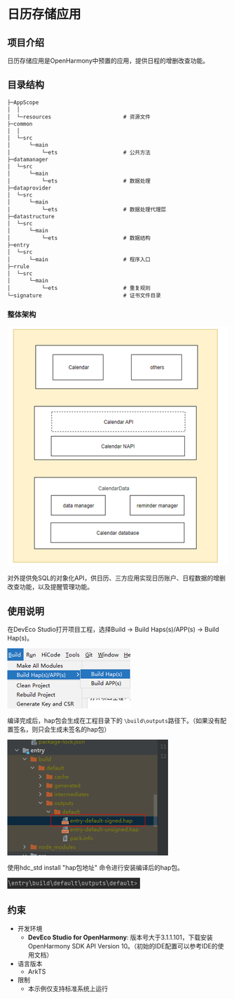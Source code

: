 # 日历存储应用

## 项目介绍

日历存储应用是OpenHarmony中预置的应用，提供日程的增删改查功能。

## 目录结构
```
├─AppScope
│  │  
│  └─resources                       # 资源文件 
├─common
│  │  
│  └─src
│      └─main  
│          └─ets                     # 公共方法            
├─datamanager 
│  └─src
│      └─main
│          └─ets                     # 数据处理                     
├─dataprovider
│  └─src
│      └─main
│          └─ets                     # 数据处理代理层         
├─datastructure 
│  └─src
│      └─main 
│          └─ets                     # 数据结构               
├─entry
│  └─src
│      └─main                        # 程序入口          
├─rrule
│  └─src
│      └─main
│          └─ets                     # 重复规则          
└─signature                          # 证书文件目录
```

### 整体架构

![](./figures/architecture.png)

对外提供免SQL的对象化API，供日历、三方应用实现日历账户、日程数据的增删改查功能，以及提醒管理功能。
  
## 使用说明

在DevEco Studio打开项目工程，选择Build → Build Haps(s)/APP(s) → Build Hap(s)。

![](./figures/build_haps.png)

编译完成后，hap包会生成在工程目录下的 `\build\outputs`路径下。（如果没有配置签名，则只会生成未签名的hap包）

![](./figures/build_output_dir_release.png)

使用hdc_std install "hap包地址" 命令进行安装编译后的hap包。

![](./figures/calendar_install.png)

## 约束
- 开发环境
   - **DevEco Studio for OpenHarmony**: 版本号大于3.1.1.101，下载安装OpenHarmony SDK API Version 10。（初始的IDE配置可以参考IDE的使用文档）
- 语言版本
   - ArkTS
- 限制
   - 本示例仅支持标准系统上运行



